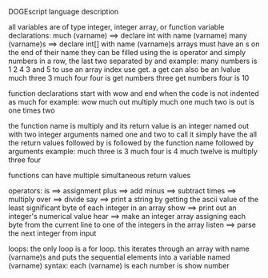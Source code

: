 DOGEscript language description

all variables are of type integer, integer array, or function
variable declarations:
much (varname) ==> declare int with name (varname)
many (varname)s ==> declare int[] with name (varname)s
arrays must have an s on the end of their name
they can be filled using the is operator and simply numbers in a row, the last two separated by and
example:
    many numbers is 1 2 4 3 and 5
to use an array index use get. a get can also be an lvalue
    much three 3
    much four
    four is get numbers three
    get numbers four is 10

function declarations start with wow and end when the code is not indented as much
for example:
    wow much out multiply much one much two is
      out is one times two

the function name is multiply and its return value is an integer named out with two integer arguments named one and two
to call it simply have the all the return values followed by is followed by the function name followed by arguments
example:
    much three is 3
    much four is 4
    much twelve is multiply three four

functions can have multiple simultaneous return values

operators:
  is ==> assignment
  plus ==> add
  minus ==> subtract
  times ==> multiply
  over ==> divide
  say ==> print a string by getting the ascii value of the least significant byte of each integer in an array
  show ==> print out an integer's numerical value
  hear ==> make an integer array assigning each byte from the current line to one of the integers in the array
  listen ==> parse the next integer from input
  

loops:
the only loop is a for loop. this iterates through an array with name (varname)s and puts the sequential elements into a variable named (varname)
syntax: each (varname) is
    each number is
      show number

